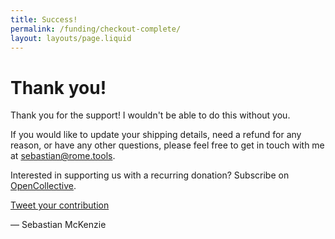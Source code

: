 ```yaml
---
title: Success!
permalink: /funding/checkout-complete/
layout: layouts/page.liquid
---
```


# Thank you!

Thank you for the support! I wouldn't be able to do this without you.

If you would like to update your shipping details, need a refund for any reason, or have any other questions, please feel free to get in touch with me at [sebastian@rome.tools](mailto:sebastian@rome.tools).

Interested in supporting us with a recurring donation? Subscribe on [OpenCollective](https://opencollective.com/rometools/).

<a class="button primary" id="tweet" href="#">Tweet your contribution</a>

&mdash; Sebastian McKenzie

<script>
  const tweetButton = document.querySelector("#tweet");
  const tier = localStorage.getItem("checkout-tier");
  const leading = tier == null || tier === "Custom" || tier.startsWith("Business") ? "I just sponsored @rometools" : `I just sponsored @rometools as a ${tier}`;
  const tweetTemplate = `${leading}! Rome is a new open source JavaScript and web toolchain. Find out more and contribute at https://rome.tools/funding/`;
  tweetButton.href = `https://twitter.com/intent/tweet?text=${encodeURI(tweetTemplate)}`;
</script>